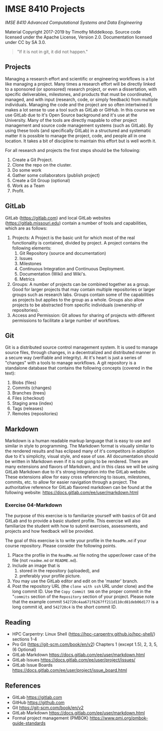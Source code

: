 # IMSE 8410 Projects

*IMSE 8410 Advanced Computational Systems and Data Engineering*

Material Copyright 2017-2019 by Timothy Middelkoop. Source code
licensed under the Apache License, Version 2.0. Documentation licensed
under CC by SA 3.0.

> "If it is not in git, it did not happen."

## Projects

Managing a research effort and scientific or engineering workflows is
a lot like managing a project.  Many times a research effort will be
directly linked to a sponsored (or sponsored) research project, or
even a dissertation, with specific deliverables, milestones, and
products that must be coordinated, managed, and with input (research,
code, or simply feedback) from multiple individuals.  Managing the
code and the project are so often intertwined it makes a lot sense to
use a tool such as GitLab or GitHub.  In this course we use GitLab due
to it's Open Source background and it's use at the University. Many of
the tools are directly mapable to other project management and source
code management systems (such as GitLab).  By using these tools (and
specifically GitLab) in a structured and systematic matter it is
possible to manage the project, code, and people all in one location.
It takes a bit of discipline to maintain this effort but is well worth
it.

For all research and projects the first steps should be the following:
 1. Create a Git Project.
 2. Clone the repo on the cluster.
 3. Do some work
 4. Gather some collaborators (publish project)
 5. Create a Git Group (optional)
 6. Work as a Team
 7. Profit.

## GitLab

GitLab (https://gitlab.com) and local GitLab websites
(https://gitlab.missouri.edu) contain a number of tools and
capabilities, which are as follows:

1. Projects: A Project is the basic unit for which most of the real
   functionality is contained, divided by project.  A project contains
   the following elements:
   1. Git Repository (source and documentation)
   1. Issues
   1. Milestones
   1. Continuous Integration and Continuous Deployment.
   1. Documentation (Wiki) and Wiki's.
   1. Metrics
1. Groups: A number of projects can be combined together as a group.
   Good for larger projects that may contain multiple repositories or
   larger groups such as research labs.  Groups contain some of the
   capabilities as projects but applies to the group as a whole.
   Groups also allow projects to be abstracted from specific
   individuals (ownership of repositories).
1. Access and Permission: Git allows for sharing of projects with
   different permissions to facilitate a large number of workflows.


## Git

Git is a distributed source control management system.  It is used to
manage source files, through changes, in a decentralized and
distributed manner in a secure way (verifiable and integrity).  At
it's heart is just a series of "changes" with a tools to manage
workflows.  A git repository is a standalone database that contains
the following concepts (covered in the text):
1. Blobs (files)
1. Commits (changes)
1. Branches (trees)
1. Files (checkout)
1. Staging area (index)
1. Tags (releases)
1. Remotes (repositories)


## Markdown
Markdown is a human readable markup language that is easy to use and
similar in style to programming.  The Markdown format is visually
similar to the rendered results and has eclipsed many of it's
competitors in adoption due to it's simplicity, visual style, and ease
of use.  All documentation should be written in Markdown even if it is
not going to be rendered. There are many extensions and flavors of
Markdown, and in this class we will be using GitLab Markdown due to
it's strong integration into the GitLab website.  These extensions
allow for easy cross referencing to issues, milestones, commits,
etc. to allow for easier navigation through a project.  The
authoritative reference for GitLab flavored markdown can be found at
the following website: https://docs.gitlab.com/ee/user/markdown.html

### Exercise 04-Markdown
The purpose of this exercise is to familiarize yourself with basics of
Git and GitLab and to provide a basic student profile.  This exercise
will also familiarize the student with how to submit exercises,
assessments, and projects and how feedback will be provided. 

The goal of this exercise is to write your profile in the `ReadMe.md`
if your course repository.  Please consider the following points.
 1. Place the profile in the `ReadMe.md` file noting the upper/lower
    case of the file (not `readme.md` or `README.md`).
 2. Include an image that is
    1. stored in the repository (uploaded), and
	2. preferably your profile picture.
 3. You may use the GitLab editor and edit on the 'master' branch.
 4. Post the repository URL (the `clone with ssh` URL under clone) and
    the long commit ID.  Use the `Copy Commit SHA` on the proper
    commit in the "`commits` section of the `Repository` section of
    your project.  Please note that the example commit
    `542720c4aa671f6267ff211d110cd81deb06d177` is a long commit id,
    and `542720c4` is the short commit ID.

## Reading
 * HPC Carpentry: Linux Shell
   (https://hpc-carpentry.github.io/hpc-shell/) sections 1-4
 * Pro Git (https://git-scm.com/book/en/v2) Chapters 1 (except 1.5), 2, 3, 5, (6 Optional)
 * GitLab Markdown https://docs.gitlab.com/ee/user/markdown.html
 * GitLab Issues https://docs.gitlab.com/ee/user/project/issues/
 * GitLab Issue Boards https://docs.gitlab.com/ee/user/project/issue_board.html

## References
 * GitLab https://gitlab.com
 * GitHub https://github.com
 * Git https://git-scm.com/book/en/v2
 * GitLab Markdown https://docs.gitlab.com/ee/user/markdown.html
 * Formal project management (PMBOK) https://www.pmi.org/pmbok-guide-standards
